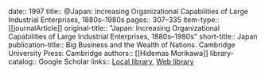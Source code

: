 date:: 1997
title:: @Japan: Increasing Organizational Capabilities of Large Industrial Enterprises, 1880s–1980s
pages:: 307–335
item-type:: [[journalArticle]]
original-title:: "Japan: Increasing Organizational Capabilities of Large Industrial Enterprises, 1880s–1980s"
short-title:: Japan
publication-title:: Big Business and the Wealth of Nations. Cambridge University Press: Cambridge
authors:: [[Hidemas Morikawa]]
library-catalog:: Google Scholar
links:: [Local library](zotero://select/library/items/Y5PNAFJ6), [Web library](https://www.zotero.org/users/6520516/items/Y5PNAFJ6)
